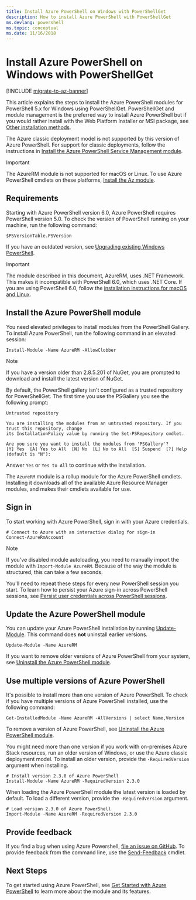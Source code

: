 ```yaml
---
title: Install Azure PowerShell on Windows with PowerShellGet
description: How to install Azure PowerShell with PowerShellGet
ms.devlang: powershell
ms.topic: conceptual
ms.date: 11/16/2018
---
```


# Install Azure PowerShell on Windows with PowerShellGet

[!INCLUDE [migrate-to-az-banner](../../includes/migrate-to-az-banner.md)]

This article explains the steps to install the Azure PowerShell modules for PowerShell 5.x for
Windows using PowerShellGet. PowerShellGet and module management is the preferred way to install
Azure PowerShell but if you would rather install with the Web Platform Installer or MSI package, see
[Other installation methods](other-install.md).

The Azure classic deployment model is not supported by this version of Azure PowerShell. For support
for classic deployments, follow the instructions in
[Install the Azure PowerShell Service Management module](/powershell/azure/servicemanagement/install-azure-ps).

> [!IMPORTANT]
> The AzureRM module is not supported for macOS or Linux. To use Azure PowerShell cmdlets on these
> platforms, [Install the Az module](/powershell/azure/install-az-ps).

## Requirements

Starting with Azure PowerShell version 6.0, Azure PowerShell requires PowerShell version 5.0. To
check the version of PowerShell running on your machine, run the following command:

```powershell-interactive
$PSVersionTable.PSVersion
```

If you have an outdated version, see
[Upgrading existing Windows PowerShell](/powershell/scripting/windows-powershell/install/installing-windows-powershell#upgrading-existing-windows-powershell).

> [!IMPORTANT]
> The module described in this document, AzureRM, uses .NET Framework. This makes it incompatible
> with PowerShell 6.0, which uses .NET Core. If you are using PowerShell 6.0, follow the
> [installation instructions for macOS and Linux](/powershell/azure/install-az-ps).

## Install the Azure PowerShell module

You need elevated privileges to install modules from the PowerShell Gallery. To install Azure
PowerShell, run the following command in an elevated session:

```azurepowershell-interactive
Install-Module -Name AzureRM -AllowClobber
```

> [!NOTE]
> If you have a version older than 2.8.5.201 of NuGet, you are prompted to download and install the
> latest version of NuGet.

By default, the PowerShell gallery isn't configured as a trusted repository for PowerShellGet. The
first time you use the PSGallery you see the following prompt:

```Output
Untrusted repository

You are installing the modules from an untrusted repository. If you trust this repository, change
its InstallationPolicy value by running the Set-PSRepository cmdlet.

Are you sure you want to install the modules from 'PSGallery'?
[Y] Yes  [A] Yes to All  [N] No  [L] No to All  [S] Suspend  [?] Help (default is "N"):
```

Answer `Yes` or `Yes to All` to continue with the installation.

The `AzureRM` module is a rollup module for the Azure PowerShell cmdlets. Installing it downloads
all of the available Azure Resource Manager modules, and makes their cmdlets available for use.

## Sign in

To start working with Azure PowerShell, sign in with your Azure credentials.

```azurepowershell-interactive
# Connect to Azure with an interactive dialog for sign-in
Connect-AzureRmAccount
```

> [!NOTE]
> If you've disabled module autoloading, you need to manually import the module with
> `Import-Module AzureRM`. Because of the way the module is structured, this can take a few seconds.

You'll need to repeat these steps for every new PowerShell session you start. To learn how to
persist your Azure sign-in across PowerShell sessions, see
[Persist user credentials across PowerShell sessions](context-persistence.md).

## Update the Azure PowerShell module

You can update your Azure PowerShell installation by running
[Update-Module](/powershell/module/powershellget/update-module). This command does **not** uninstall
earlier versions.

```powershell-interactive
Update-Module -Name AzureRM
```

If you want to remove older versions of Azure PowerShell from your system, see
[Uninstall the Azure PowerShell module](uninstall-azurerm-ps.md).

## Use multiple versions of Azure PowerShell

It's possible to install more than one version of Azure PowerShell. To check if you have multiple
versions of Azure PowerShell installed, use the following command:

```azurepowershell-interactive
Get-InstalledModule -Name AzureRM -AllVersions | select Name,Version
```

To remove a version of Azure PowerShell, see
[Uninstall the Azure PowerShell module](uninstall-azurerm-ps.md).

You might need more than one version if you work with on-premises Azure Stack resources, run an
older version of Windows, or use the Azure classic deployment model. To install an older version,
provide the `-RequiredVersion` argument when installing.

```azurepowershell-interactive
# Install version 2.3.0 of Azure PowerShell
Install-Module -Name AzureRM -RequiredVersion 2.3.0
```

When loading the Azure PowerShell module the latest version is loaded by default. To load a
different version, provide the `-RequiredVersion` argument.

```azurepowershell-interactive
# Load version 2.3.0 of Azure PowerShell
Import-Module -Name AzureRM -RequiredVersion 2.3.0
```

## Provide feedback

If you find a bug when using Azure Powershell,
[file an issue on GitHub](https://github.com/Azure/azure-powershell/issues). To provide feedback
from the command line, use the [Send-Feedback](/powershell/module/azurerm.profile/send-feedback)
cmdlet.

## Next Steps

To get started using Azure PowerShell, see
[Get Started with Azure PowerShell](get-started-azureps.md) to learn more about the module and its
features.
